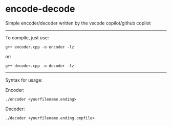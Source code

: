 # encode-decode
Simple encoder/decoder written by the vscode copilot/github copilot

---
To compile, just use:
```
g++ encoder.cpp -o encoder -lz
```

or:
```
g++ decoder.cpp -o decoder -lz
```

---
Syntax for usage:

Encoder:
```
./encoder <yourfilename.ending>
```

Decoder:
```
./decoder <yourfilename.ending.cmpfile>
```
